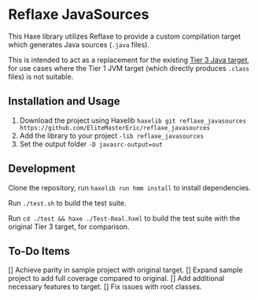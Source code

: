 # Reflaxe JavaSources

This Haxe library utilizes Reflaxe to provide a custom compilation target which generates Java sources (`.java` files).

This is intended to act as a replacement for the existing [Tier 3 Java target](https://haxe.org/documentation/introduction/compiler-targets.html), for use cases where the Tier 1 JVM target (which directly produces `.class` files) is not suitable.

## Installation and Usage

1. Download the project using Haxelib `haxelib git reflaxe_javasources https://github.com/EliteMasterEric/reflaxe_javasources`
2. Add the library to your project `-lib reflaxe_javasources`
3. Set the output folder `-D javasrc-output=out`

## Development

Clone the repository, run `haxelib run hmm install` to install dependencies.

Run `./test.sh` to build the test suite.

Run `cd ./test && haxe ./Test-Real.hxml` to build the test suite with the original Tier 3 target, for comparison.

## To-Do Items

[] Achieve parity in sample project with original target.
[] Expand sample project to add full coverage compared to original.
[] Add additional necessary features to target.
[] Fix issues with root classes.
